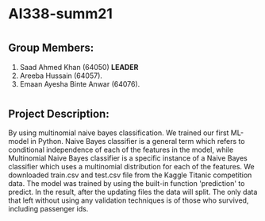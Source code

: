 # 
# AI338-summ21


#
## Group Members:
 1) Saad Ahmed Khan (64050)  **LEADER**
 2) Areeba Hussain (64057). 
 3) Emaan Ayesha Binte Anwar (64076).													

#
## Project Description:
 By using multinomial naive bayes classification. We trained our first ML-model in Python. Naive Bayes classifier is a general term which refers to conditional independence of each of the features in the model, while Multinomial Naive Bayes classifier is a specific instance of a Naive Bayes classifier which uses a multinomial distribution for each of the features. We downloaded train.csv and test.csv file from the Kaggle Titanic competition data. The model was trained by using the built-in function 'prediction' to predict. In the result, after the updating files the data will split. The only data that left without using any validation techniques is of those who survived, including passenger ids.
